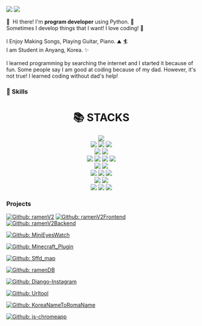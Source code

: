 <p>
  <a href="mailto:appoung@naver.com"><img src="https://img.shields.io/badge/appoung@naver.com-03C75A?style=flat-square&logo=naver&logoColor=white&link=mailto:appoung@naver.com"/></a>
  <a href="https://youtube.com/c/%ED%95%9C%EB%B3%91%EC%A4%80tv" target="_blank"><img src="https://img.shields.io/badge/한병준tv-FF0000?style=flat-square&logo=Youtube&logoColor=white"/></a>
</p>

<p>
  👋&nbsp; Hi there! I'm <b>program developer</b> using Python. 🚀<br/>
  Sometimes I develop things that I want! I love coding! 💖<br/><br/>
  I Enjoy Making Songs, Playing Guitar, Piano. ⛰ 🏄<br/>
  I am Student in Anyang, Korea. ✨ <br/><br/>
  I learned programming by searching the internet and I started it because of fun.
  Some people say I am good at coding because of my dad. However, it's not true! I learned coding without dad's help!
</p>


### 💪 Skills
<div align=center><h1>📚 STACKS</h1></div>
<div align=center> 
  <img src="https://img.shields.io/badge/python-3776AB?style=for-the-badge&logo=python&logoColor=white">
  <br>
  
  <img src="https://img.shields.io/badge/html5-E34F26?style=for-the-badge&logo=html5&logoColor=white"> 
  <img src="https://img.shields.io/badge/css-1572B6?style=for-the-badge&logo=css3&logoColor=white"> 
  <img src="https://img.shields.io/badge/javascript-F7DF1E?style=for-the-badge&logo=javascript&logoColor=black">
  <br>
  
  <img src="https://img.shields.io/badge/SQLite-003B57?style=for-the-badge&logo=SQLite&logoColor=white"/>
  <img src="https://img.shields.io/badge/firebase-FFCA28?style=for-the-badge&logo=firebase&logoColor=white">
  <br>
  
  <img src="https://img.shields.io/badge/react-61DAFB?style=for-the-badge&logo=react&logoColor=black">
  <img src="https://img.shields.io/badge/django-092E20?style=for-the-badge&logo=django&logoColor=white">
  <img src="https://img.shields.io/badge/flask-000000?style=for-the-badge&logo=flask&logoColor=white">
  
  
  <img src="https://img.shields.io/badge/bootstrap-7952B3?style=for-the-badge&logo=bootstrap&logoColor=white">
  <br>

  
   <img src="https://img.shields.io/badge/github-181717?style=for-the-badge&logo=github&logoColor=white">
  <img src="https://img.shields.io/badge/git-F05032?style=for-the-badge&logo=git&logoColor=white">
  <br>
  
 
  <img src="https://img.shields.io/badge/linux-FCC624?style=for-the-badge&logo=linux&logoColor=black"> 
  <img src="https://img.shields.io/badge/Google Cloud-4285F4?style=for-the-badge&logo=Google Cloud&logoColor=white"/>
  <img src="https://img.shields.io/badge/microsoft Azure-397CB0?style=for-the-badge&logo=microsoftazure&logoColor=white"/>
  <br>


  <img src="https://img.shields.io/badge/RaspberryPi-EF476F?style=for-the-badge&logo=Raspberry Pi&logoColor=white"/> 
  <img src="https://img.shields.io/badge/Arduino-1B9AAA?style=for-the-badge&logo=Arduino&logoColor=white"/>
  <br>


  <img src="https://img.shields.io/badge/Visual%20Studio%20Code-007ACC?style=for-the-badge&logo=Visual%20Studio%20Code&logoColor=white"/>
  <img src="https://img.shields.io/badge/PyCharm-000000?style=for-the-badge&logo=PyCharm&logoColor=white"/>
  <img src="https://img.shields.io/badge/VIM-%2311AB00.svg?&style=for-the-badge&logo=vim&logoColor=white"/>
</div>

### Projects
[![Github: ramenV2](https://img.shields.io/badge/Github-ramenV2-6528F7.svg)](https://github.com/appoung/ramen_storageV2)
[![Github: ramenV2Frontend](https://img.shields.io/badge/Github-ramenV2Frontend-6528F7.svg)](https://github.com/appoung/ramen_storage_frontend)
[![Github: ramenV2Backend](https://img.shields.io/badge/Github-ramenV2Backend-6528F7.svg)](https://github.com/appoung/ramen_storage_backend)


[![Github: MiniEyesWatch](https://img.shields.io/badge/Github-MiniEyesWatch-8BE8CB.svg)](https://github.com/appoung/MiniEyesWatch)



[![Github: Minecraft_Plugin](https://img.shields.io/badge/Github-Minecraft_Plugin-FFAA00.svg)](https://github.com/appoung/Minecraft_Plugin)


[![Github: Sffd_map](https://img.shields.io/badge/Github-SffdMap-B4E1FF.svg)](https://github.com/appoung/sffd_map)


[![Github: ramenDB](https://img.shields.io/badge/Github-ramenDB-F5FFC6.svg)](https://github.com/appoung/ramenDB)


[![Github: Django-Instagram](https://img.shields.io/badge/Github-Django_Instagram-AB87FF.svg)](https://github.com/appoung/Django_Instagram)

[![Github: Urltool](https://img.shields.io/badge/Github-UrlTool-FFACE4.svg)](https://github.com/appoung/url-tool)


[![Github: KoreaNameToRomaName](https://img.shields.io/badge/Github-KoreaNameToRomaName-C1FF9B.svg)](https://github.com/appoung/korea_name_to_roma_name)


[![Github: js-chromeapp](https://img.shields.io/badge/Github-jschromeapp-f0db4f.svg)](https://github.com/appoung/js-chromeapp)
